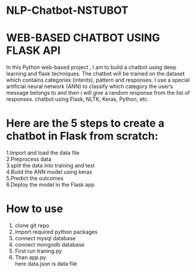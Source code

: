 # NLP-Chatbot-NSTUBOT
# WEB-BASED CHATBOT USING FLASK API


In this Python web-based project , I am to build a chatbot using deep learning and flask techniques. The chatbot will be trained on the dataset which contains categories (intents), pattern and responses. I use a special artificial neural network (ANN) to classify which category the user’s message belongs to and then i will give a random response from the list of responses.
chatbot using Flask, NLTK, Keras, Python, etc.

# Here are the 5 steps to create a chatbot in Flask from scratch:
1.Import and load the data file <br>
2.Preprocess data<br>
3.split the data into training and test<br>
4.Build the ANN model using keras<br>
5.Predict the outcomes<br>
6.Deploy the model in the Flask app<br>

# How to use 
1. clone git repo <br>
2. Import required python packages <br>
3. connect mysql database <br>
4. connect mongodb database <br>
5. First run traning.py <br>
6. Than app.py <br>
here data.json is data file
